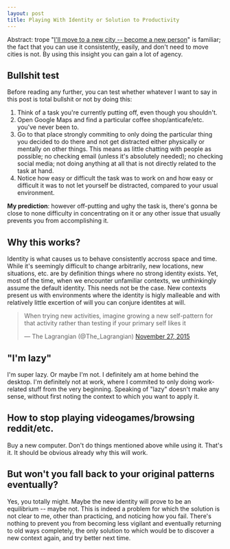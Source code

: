 ```yaml
---
layout: post
title: Playing With Identity or Solution to Productivity
---
```


Abstract: trope "[I'll move to a new city -- become a new person](http://garybasin.com/2015/12/28/routine-power-and-peril/)" is familiar; the fact that you can use it consistently, easily, and don't need to move cities is not. By using this insight you can gain a lot of agency.

## Bullshit test

Before reading any further, you can test whether whatever I want to say in this post is total bullshit or not by doing this:

<!--excerpt-->

1. Think of a task you're currently putting off, even though you shouldn't.
2. Open Google Maps and find a particular coffee shop/anticafe/etc. you've never been to.
3. Go to that place strongly commiting to only doing the particular thing you decided to do there and not get distracted either physically or mentally on other things. This means as little chatting with people as possible; no checking email (unless it's absolutely needed); no checking social media; not doing anything at all that is not directly related to the task at hand.
4. Notice how easy or difficult the task was to work on and how easy or difficult it was to not let yourself be distracted, compared to your usual environment.

**My prediction**: however off-putting and ughy the task is, there's gonna be close to none difficulty in concentrating on it or any other issue that usually prevents you from accomplishing it.

## Why this works?

Identity is what causes us to behave consistently accross space and time. While it's seemingly difficult to change arbitrarily, new locations, new situations, etc. are by definition things where no strong identity exists. Yet, most of the time, when we encounter unfamiliar contexts, we unthinkingly assume the default identity. This needs not be the case. New contexts present us with environments where the identity is higly malleable and with relatively little excertion of will you can conjure identites at will.

<blockquote class="twitter-tweet tw-align-center" data-lang="en"><p lang="en" dir="ltr">When trying new activities, imagine growing a new self-pattern for that activity rather than testing if your primary self likes it</p>&mdash; The Lagrangian (@The_Lagrangian) <a href="https://twitter.com/The_Lagrangian/status/670332250089762816">November 27, 2015</a></blockquote>
<script async src="//platform.twitter.com/widgets.js" charset="utf-8"></script>

## "I'm lazy"

I'm super lazy. Or maybe I'm not. I definitely am at home behind the desktop. I'm definitely not at work, where I commited to only doing work-related stuff from the very beginning. Speaking of "lazy" doesn't make any sense, without first noting the context to which you want to apply it.

## How to stop playing videogames/browsing reddit/etc.

Buy a new computer. Don't do things mentioned above while using it. That's it. It should be obvious already why this will work.

## But won't you fall back to your original patterns eventually?

Yes, you totally might. Maybe the new identity will prove to be an equilibrium -- maybe not. This is indeed a problem for which the solution is not clear to me, other than practicing, and noticing how you fail. There's nothing to prevent you from becoming less vigilant and eventually returning to old ways completely, the only solution to which would be to discover a new context again, and try better next time.